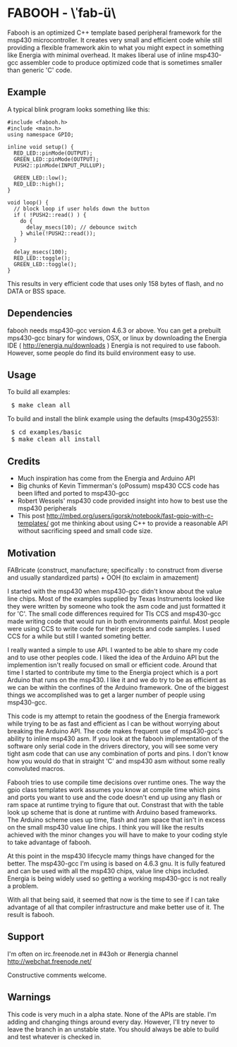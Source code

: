 FABOOH - \ˈfab-ü\ 
=================

Fabooh is an optimized C++ template based peripheral framework for the
msp430 microcontroller.  It creates very small and efficient code while
still providing a flexible framework akin to what you might expect in
something like Energia with minimal overhead.  It makes liberal use of inline
msp430-gcc assembler code to produce optimized code that is sometimes
smaller than generic 'C' code.


Example
-------

A typical blink program looks something like this:

<pre>
<code>#include &lt;fabooh.h>
#include &lt;main.h>
using namespace GPIO;

inline void setup() {
  RED_LED::pinMode(OUTPUT);
  GREEN_LED::pinMode(OUTPUT);
  PUSH2::pinMode(INPUT_PULLUP);
  
  GREEN_LED::low();
  RED_LED::high();
}

void loop() {
  // block loop if user holds down the button
  if ( !PUSH2::read() ) {
    do {
      delay_msecs(10); // debounce switch
    } while(!PUSH2::read());
  }
  
  delay_msecs(100);
  RED_LED::toggle();
  GREEN_LED::toggle();
}</code>
</pre>

This results in very efficient code that uses only 158 bytes of flash, and no DATA or BSS space.

Dependencies
------------

fabooh needs msp430-gcc version 4.6.3 or above. You can get a prebuilt mps430-gcc
binary for windows, OSX, or linux by downloading the Energia IDE ( http://energia.nu/downloads )
Energia is not required to use fabooh. However, some people do find its build environment easy
to use.

Usage
-----

To build all examples:
<pre>
 $ make clean all 
</pre>

To build and install the blink example using the defaults (msp430g2553):
<pre>
 $ cd examples/basic 
 $ make clean all install
</pre>

Credits
-------

* Much inspiration has come from the Energia and Arduino API
* Big chunks of Kevin Timmerman's (oPossum) msp430 CCS code has been lifted and ported to msp430-gcc
* Robert Wessels' msp430 code provided insight into how to best use the msp430 peripherals
* This post http://mbed.org/users/igorsk/notebook/fast-gpio-with-c-templates/ got me thinking about
using C++ to provide a reasonable API without sacrificing speed and small code size.

Motivation
----------

FABricate (construct, manufacture; specifically : to construct from diverse and usually standardized parts) +
OOH (to exclaim in amazement)

I started with the msp430 when msp430-gcc didn't know about the value line chips. Most
of the examples supplied by Texas Instruments looked like they were written by someone
who took the asm code and just formatted it for 'C'. The small code differences required
for TIs CCS and msp430-gcc made writing code that would run in both environments
painful. Most people were using CCS to write code for their projects and code samples.
I used CCS for a while but still I wanted someting better.  

I really wanted a simple to use API. I wanted to be able to share my code and to use other
peoples code. I liked the idea of the Arduino API but the implemention isn't really focused
on small or efficient code.  Around that time I started to contribute my time to the
Energia project which is a port Arduino that runs on the msp430. I like it and we do
try to be as efficient as we can be within the confines of the Arduino framework.
One of the biggest things we accomplished was to get a larger number of people
using msp430-gcc.

This code is my attempt to retain the goodness of the Energia framework while trying
to be as fast and efficient as I can be without worrying about breaking the Arduino
API.  The code makes frequent use of msp430-gcc's ability to inline msp430 asm. If you
look at the fabooh implementation of the software only serial code in the drivers
directory, you will see some very tight asm code that can use any combination of
ports and pins. I don't know how you would do that in straight 'C' and msp430 asm
without some really convoluted macros.

Fabooh tries to use compile time decisions over runtime ones. The way the gpio
class templates work assumes you know at compile time which pins and ports you
want to use and the code doesn't end up using any flash or ram space at runtime
trying to figure that out. Constrast that with the table look up scheme that is done at runtime with Arduino based
frameworks. The Arduino scheme uses up time, flash and ram space that isn't in excess on
the small msp430 value line chips.  I think you will like the results achieved with the
minor changes you will have to make to your coding style to take advantage of fabooh.

At this point in the msp430 lifecycle mamy things have changed for the better. The
msp430-gcc I'm using is based on 4.6.3 gnu. It is fully featured and can be used
with all the msp430 chips, value line chips included. Energia is being widely used
so getting a working msp430-gcc is not really a problem.

With all that being said, it seemed that now is the time to see if I can take
advantage of all that compiler infrastructure and make better use of it. The
result is fabooh.

Support
-------

I'm often on irc.freenode.net in #43oh or #energia channel http://webchat.freenode.net/

Constructive comments welcome.

Warnings
--------

This code is very much in a alpha state. None of the APIs are stable. I'm adding and changing
things around every day.  However, I'll try never to leave the branch in an unstable state.
You should always be able to build and test whatever is checked in.
